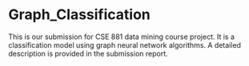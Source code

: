 # Graph_Classification

This is our submission for CSE 881 data mining course project. It is a classification model using graph neural network algorithms. A detailed description is provided in the submission report.
